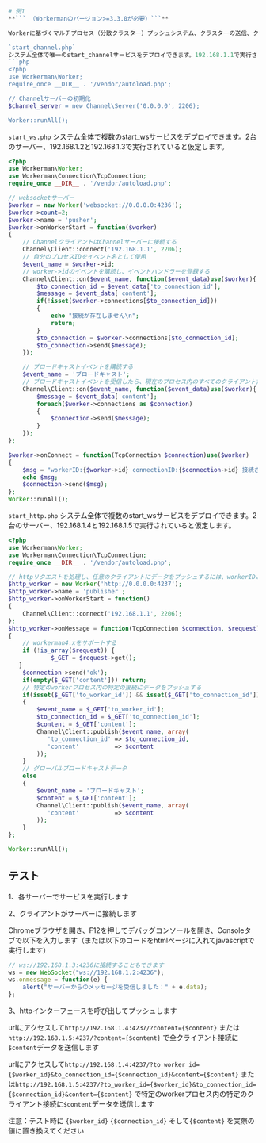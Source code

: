 ```php
# 例1
**``` （Workermanのバージョン>=3.3.0が必要）```**

Workerに基づくマルチプロセス（分散クラスター）プッシュシステム、クラスターの送信、クラスターのブロードキャスト。

`start_channel.php`
システム全体で唯一のstart_channelサービスをデプロイできます。192.168.1.1で実行されていると仮定します。
```php
<?php
use Workerman\Worker;
require_once __DIR__ . '/vendor/autoload.php';

// Channelサーバーの初期化
$channel_server = new Channel\Server('0.0.0.0', 2206);

Worker::runAll();
```

`start_ws.php`
システム全体で複数のstart_wsサービスをデプロイできます。2台のサーバー、192.168.1.2と192.168.1.3で実行されていると仮定します。
```php
<?php
use Workerman\Worker;
use Workerman\Connection\TcpConnection;
require_once __DIR__ . '/vendor/autoload.php';

// websocketサーバー
$worker = new Worker('websocket://0.0.0.0:4236');
$worker->count=2;
$worker->name = 'pusher';
$worker->onWorkerStart = function($worker)
{
    // ChannelクライアントはChannelサーバーに接続する
    Channel\Client::connect('192.168.1.1', 2206);
    // 自分のプロセスIDをイベント名として使用
    $event_name = $worker->id;
    // worker->idのイベントを購読し、イベントハンドラーを登録する
    Channel\Client::on($event_name, function($event_data)use($worker){
        $to_connection_id = $event_data['to_connection_id'];
        $message = $event_data['content'];
        if(!isset($worker->connections[$to_connection_id]))
        {
            echo "接続が存在しません\n";
            return;
        }
        $to_connection = $worker->connections[$to_connection_id];
        $to_connection->send($message);
    });

    // ブロードキャストイベントを購読する
    $event_name = 'ブロードキャスト';
    // ブロードキャストイベントを受信したら、現在のプロセス内のすべてのクライアント接続にブロードキャストデータを送信する
    Channel\Client::on($event_name, function($event_data)use($worker){
        $message = $event_data['content'];
        foreach($worker->connections as $connection)
        {
            $connection->send($message);
        }
    });
};

$worker->onConnect = function(TcpConnection $connection)use($worker)
{
    $msg = "workerID:{$worker->id} connectionID:{$connection->id} 接続されました\n";
    echo $msg;
    $connection->send($msg);
};
Worker::runAll();
```

`start_http.php`
システム全体で複数のstart_wsサービスをデプロイできます。2台のサーバー、192.168.1.4と192.168.1.5で実行されていると仮定します。
```php
<?php
use Workerman\Worker;
use Workerman\Connection\TcpConnection;
require_once __DIR__ . '/vendor/autoload.php';

// httpリクエストを処理し、任意のクライアントにデータをプッシュするには、workerIDとconnectionIDを渡す必要があります
$http_worker = new Worker('http://0.0.0.0:4237');
$http_worker->name = 'publisher';
$http_worker->onWorkerStart = function()
{
    Channel\Client::connect('192.168.1.1', 2206);
};
$http_worker->onMessage = function(TcpConnection $connection, $request)
{
    // workerman4.xをサポートする
    if (!is_array($request)) {
            $_GET = $request->get();
   }
    $connection->send('ok');
    if(empty($_GET['content'])) return;
    // 特定のworkerプロセス内の特定の接続にデータをプッシュする
    if(isset($_GET['to_worker_id']) && isset($_GET['to_connection_id']))
    {
        $event_name = $_GET['to_worker_id'];
        $to_connection_id = $_GET['to_connection_id'];
        $content = $_GET['content'];
        Channel\Client::publish($event_name, array(
           'to_connection_id' => $to_connection_id,
           'content'          => $content
        ));
    }
    // グローバルブロードキャストデータ
    else
    {
        $event_name = 'ブロードキャスト';
        $content = $_GET['content'];
        Channel\Client::publish($event_name, array(
           'content'          => $content
        ));
    }
};

Worker::runAll();
```

## テスト
1、各サーバーでサービスを実行します

2、クライアントがサーバーに接続します

Chromeブラウザを開き、F12を押してデバッグコンソールを開き、Consoleタブで以下を入力します（または以下のコードをhtmlページに入れてjavascriptで実行します）

```javascript
// ws://192.168.1.3:4236に接続することもできます
ws = new WebSocket("ws://192.168.1.2:4236");
ws.onmessage = function(e) {
    alert("サーバーからのメッセージを受信しました：" + e.data);
};
```

3、httpインターフェースを呼び出してプッシュします

urlにアクセスして```http://192.168.1.4:4237/?content={$content}``` または ```http://192.168.1.5:4237/?content={$content}``` で全クライアント接続に```$content```データを送信します

urlにアクセスして```http://192.168.1.4:4237/?to_worker_id={$worker_id}&to_connection_id={$connection_id}&content={$content}``` または```http://192.168.1.5:4237/?to_worker_id={$worker_id}&to_connection_id={$connection_id}&content={$content}``` で特定のworkerプロセス内の特定のクライアント接続に```$content```データを送信します

注意：テスト時に ```{$worker_id}``` ```{$connection_id}``` そして```{$content}``` を実際の値に置き換えてください
```
